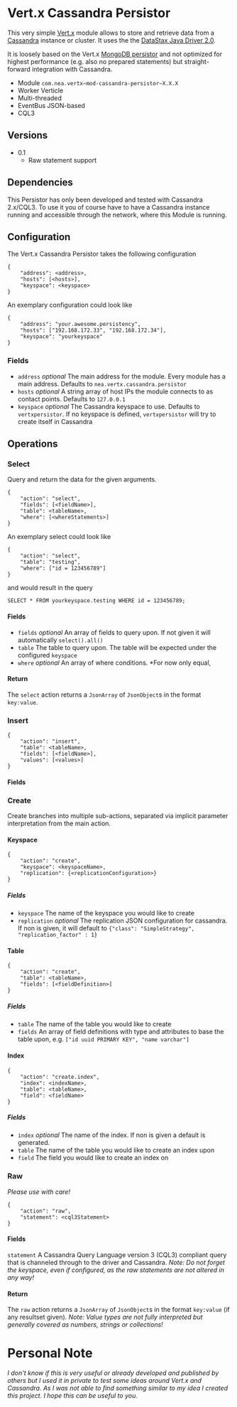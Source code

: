 # Vert.x Cassandra Persistor
This very simple [Vert.x][1] module allows to store and retrieve data from a [Cassandra][2] instance or cluster. It uses the the [DataStax Java Driver 2.0][3].

It is loosely based on the Vert.x [MongoDB persistor][4] and not optimized for highest performance (e.g. also no prepared statements) but straight-forward integration with Cassandra. 

* Module `com.nea.vertx~mod-cassandra-persistor~X.X.X`
* Worker Verticle
* Multi-threaded
* EventBus JSON-based
* CQL3

## Versions
* 0.1
    * Raw statement support

## Dependencies
This Persistor has only been developed and tested with Cassandra 2.x/CQL3. To use it you of course have to have a Cassandra instance running and accessible through the network, where this Module is running.

## Configuration
The Vert.x Cassandra Persistor takes the following configuration

    {
        "address": <address>,
        "hosts": [<hosts>],
        "keyspace": <keyspace>
    }

An exemplary configuration could look like

    {
        "address": "your.awesome.persistency",
        "hosts": ["192.168.172.33", "192.168.172.34"],
        "keyspace": "yourkeyspace"
    }

### Fields
* `address` *optional* The main address for the module. Every module has a main address. Defaults to `nea.vertx.cassandra.persistor`
* `hosts` *optional* A string array of host IPs the module connects to as contact points. Defaults to `127.0.0.1`
* `keyspace` *optional* The Cassandra keyspace to use. Defaults to `vertxpersistor`. If no keyspace is defined, `vertxpersistor` will try to create itself in Cassandra

## Operations

### Select
Query and return the data for the given arguments.

    {
        "action": "select",
        "fields": [<fieldName>],
        "table": <tableName>,
        "where": [<whereStatements>]
    }

An exemplary select could look like

    {
        "action": "select",
        "table": "testing",
        "where": ["id = 123456789"]
    }

and would result in the query

    SELECT * FROM yourkeyspace.testing WHERE id = 123456789;
    
#### Fields
* `fields` *optional* An array of <String> fields to query upon. If not given it will automatically `select().all()`
* `table` The table to query upon. The table will be expected under the configured `keyspace`
* `where` *optional* An array of <String> where conditions. *For now only equal, 

#### Return
The `select` action returns a `JsonArray` of `JsonObject`s in the format `key:value`.

### Insert
    {
        "action": "insert",
        "table": <tableName>,
        "fields": [<fieldName>],
        "values": [<values>]
    }

#### Fields

### Create
Create branches into multiple sub-actions, separated via implicit parameter interpretation from the main action.

#### Keyspace
    {
        "action": "create",
        "keyspace": <keyspaceName>,
        "replication": {<replicationConfiguration>}
    }

##### Fields
* `keyspace` The name of the keyspace you would like to create
* `replication` *optional* The replication JSON configuration for cassandra. If non is given, it will default to `{"class": "SimpleStrategy", "replication_factor" : 1}`

#### Table
    {
        "action": "create",
        "table": <tableName>,
        "fields": [<fieldDefinition>]
    }

##### Fields
* `table` The name of the table you would like to create
* `fields` An array of <String> field definitions with type and attributes to base the table upon, e.g. `["id uuid PRIMARY KEY", "name varchar"]`

#### Index
    {
        "action": "create.index",
        "index": <indexName>,
        "table": <tableName>,
        "field": <fieldName>
    }

##### Fields
* `index` *optional* The name of the index. If non is given a default is generated.
* `table` The name of the table you would like to create an index upon
* `field` The field you would like to create an index on

### Raw
*Please use with care!*

    {
        "action": "raw",
        "statement": <cql3Statement>
    }
    
#### Fields
`statement` A Cassandra Query Language version 3 (CQL3) compliant query that is channeled through to the driver and Cassandra. *Note: Do not forget the keyspace, even if configured, as the raw statements are not altered in any way!*

#### Return
The `raw` action returns a `JsonArray` of `JsonObject`s in the format `key:value` (if any resultset given). *Note: Value types are not fully interpreted but generally covered as numbers, strings or collections!*

# Personal Note
*I don't know if this is very useful or already developed and published by others but I used it in private to test some ideas around Vert.x and Cassandra. As I was not able to find something similar to my idea I created this project. I hope this can be useful to you.* 

  [1]: http://vertx.io
  [2]: http://cassandra.apache.org/
  [3]: http://www.datastax.com/documentation/developer/java-driver/2.0
  [4]: https://github.com/vert-x/mod-mongo-persistor